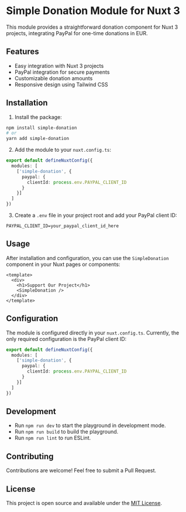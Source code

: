 # Simple Donation Module for Nuxt 3

This module provides a straightforward donation component for Nuxt 3 projects, integrating PayPal for one-time donations in EUR.

## Features

- Easy integration with Nuxt 3 projects
- PayPal integration for secure payments
- Customizable donation amounts
- Responsive design using Tailwind CSS

## Installation

1. Install the package:

```bash
npm install simple-donation
# or
yarn add simple-donation
```

2. Add the module to your `nuxt.config.ts`:

```typescript
export default defineNuxtConfig({
  modules: [
    ['simple-donation', {
      paypal: {
        clientId: process.env.PAYPAL_CLIENT_ID
      }
    }]
  ]
})
```

3. Create a `.env` file in your project root and add your PayPal client ID:

```
PAYPAL_CLIENT_ID=your_paypal_client_id_here
```

## Usage

After installation and configuration, you can use the `SimpleDonation` component in your Nuxt pages or components:

```vue
<template>
  <div>
    <h1>Support Our Project</h1>
    <SimpleDonation />
  </div>
</template>
```

## Configuration

The module is configured directly in your `nuxt.config.ts`. Currently, the only required configuration is the PayPal client ID:

```typescript
export default defineNuxtConfig({
  modules: [
    ['simple-donation', {
      paypal: {
        clientId: process.env.PAYPAL_CLIENT_ID
      }
    }]
  ]
})
```

## Development

- Run `npm run dev` to start the playground in development mode.
- Run `npm run build` to build the playground.
- Run `npm run lint` to run ESLint.

## Contributing

Contributions are welcome! Feel free to submit a Pull Request.

## License

This project is open source and available under the [MIT License](LICENSE).